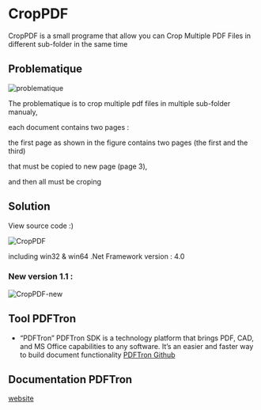 # CropPDF
CropPDF is a small programe that allow you can Crop Multiple PDF Files in different sub-folder in the same time

 ## Problematique
![problematique](https://user-images.githubusercontent.com/48380521/197403711-26b98b55-58b5-491e-81f6-3e323b508c16.png)

The problematique is to crop multiple pdf files in multiple sub-folder manualy,

each document contains two pages : 

the first page as shown in the figure contains two pages (the first and the third) 

that must be copied to new page (page 3), 

and then all must be croping

 ## Solution
 View source code :)
 
![CropPDF](https://user-images.githubusercontent.com/48380521/192902086-271c442c-e654-478d-9d36-3e8f474d1896.png)

including win32 & win64
.Net Framework version : 4.0

 ### New version 1.1 :
![CropPDF-new](https://user-images.githubusercontent.com/48380521/197402771-bdafca86-6abb-40f0-be6f-762b3719d5ca.png)

  ## Tool PDFTron
  - “PDFTron”
PDFTron SDK is a technology platform that brings PDF, CAD, and MS Office capabilities to any software. It’s an easier and faster way to build document functionality
[PDFTron Github](https://github.com/PDFTron)

  ## Documentation PDFTron
[website](https://www.pdftron.com/documentation/)
